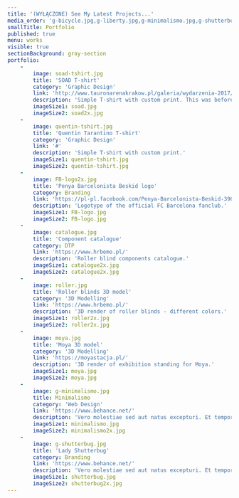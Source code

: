 ```yaml
---
title: '(WYŁĄCZONE) See My Latest Projects...'
media_order: 'g-bicycle.jpg,g-liberty.jpg,g-minimalismo.jpg,g-shutterbug.jpg,minimalismo.jpg,minimalismo2x.jpg,shutterbug.jpg,shutterbug2x.jpg,soad-tshirt.jpg,soad.jpg,soad2x.jpg,quentin-tshirt.jpg,FB-logo.jpg,FB-logo2x.jpg,moya.jpg,catalogue.jpg,catalogue2x.jpg,roller2x.jpg,roller.jpg'
smallTitle: Portfolio
published: true
menu: works
visible: true
sectionBackground: gray-section
portfolio:
    -
        image: soad-tshirt.jpg
        title: 'SOAD T-shirt'
        category: 'Graphic Design'
        link: 'http://www.tauronarenakrakow.pl/galeria/wydarzenia-2017/system-of-a-down/'
        description: 'Simple T-shirt with custom print. This was before the concert in TAURON Arena, Cracow.'
        imageSize1: soad.jpg
        imageSize2: soad2x.jpg
    -
        image: quentin-tshirt.jpg
        title: 'Quentin Tarantino T-shirt'
        category: 'Graphic Design'
        link: '#'
        description: 'Simple T-shirt with custom print.'
        imageSize1: quentin-tshirt.jpg
        imageSize2: quentin-tshirt.jpg
    -
        image: FB-logo2x.jpg
        title: 'Penya Barcelonista Beskid logo'
        category: Branding
        link: 'https://pl-pl.facebook.com/Penya-Barcelonista-Beskid-390805744985289/'
        description: 'Logotype of the official FC Barcelona fanclub.'
        imageSize1: FB-logo.jpg
        imageSize2: FB-logo.jpg
    -
        image: catalogue.jpg
        title: 'Component catalogue'
        category: DTP
        link: 'https://www.hrbemo.pl/'
        description: 'Roller blind components catalogue.'
        imageSize1: catalogue2x.jpg
        imageSize2: catalogue2x.jpg
    -
        image: roller.jpg
        title: 'Roller blinds 3D model'
        category: '3D Modelling'
        link: 'https://www.hrbemo.pl/'
        description: '3D render of roller blinds - different colors.'
        imageSize1: roller2x.jpg
        imageSize2: roller2x.jpg
    -
        image: moya.jpg
        title: 'Moya 3D model'
        category: '3D Modelling'
        link: 'https://moyastacja.pl/'
        description: '3D render of exhibition standing for Moya.'
        imageSize1: moya.jpg
        imageSize2: moya.jpg
    -
        image: g-minimalismo.jpg
        title: Minimalismo
        category: 'Web Design'
        link: 'https://www.behance.net/'
        description: 'Vero molestiae sed aut natus excepturi. Et tempora numquam. Temporibus iusto quo.Unde dolorem corrupti neque nisi.'
        imageSize1: minimalismo.jpg
        imageSize2: minimalismo2x.jpg
    -
        image: g-shutterbug.jpg
        title: 'Lady Shutterbug'
        category: Branding
        link: 'https://www.behance.net/'
        description: 'Vero molestiae sed aut natus excepturi. Et tempora numquam. Temporibus iusto quo.Unde dolorem corrupti neque nisi.'
        imageSize1: shutterbug.jpg
        imageSize2: shutterbug2x.jpg
---
```


